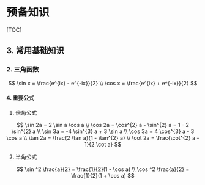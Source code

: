 # 预备知识

[TOC]

## 3. 常用基础知识

### 2. 三角函数

$$
\sin x = \frac{e^{ix} - e^{-ix}}{2} \\
\cos x = \frac{e^{ix} + e^{-ix}}{2}
$$

#### 4. 重要公式

1. 倍角公式

  $$
  \sin 2a = 2 \sin a \cos a \\
  \cos 2a = \cos^{2} a - \sin^{2} a  = 1 - 2 \sin^{2} a \\
  \sin 3a = -4 \sin^{3} a + 3 \sin a \\
  \cos 3a = 4 \cos^{3} a - 3 \cos a \\
  \tan 2a = \frac{2 \tan a}{1 - \tan^{2} a} \\
  \cot 2a = \frac{\cot^{2} a - 1}{2 \cot a}
  $$

2. 半角公式

$$
 \sin ^2 \frac{a}{2} = \frac{1}{2}(1 - \cos a) \\
 \cos ^2 \frac{a}{2} = \frac{1}{2}(1 + \cos a)
$$

